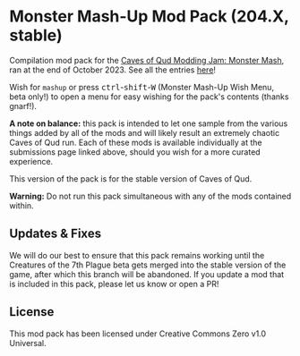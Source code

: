 # Monster Mash-Up Mod Pack (204.X, stable)
Compilation mod pack for the [Caves of Qud Modding Jam: Monster Mash](https://itch.io/jam/caves-of-qud-modding-jam-1/entries), ran at the end of October 2023. See all the entries [here](https://itch.io/jam/caves-of-qud-modding-jam-1/entries)!

Wish for `mashup` or press <kbd>ctrl</kbd>-<kbd>shift</kbd>-<kbd>W</kbd> (Monster Mash-Up Wish Menu, beta only!) to open a menu for easy wishing for the pack's contents (thanks gnarf!).

**A note on balance:** this pack is intended to let one sample from the various things added by all of the mods and will likely result an extremely chaotic Caves of Qud run. Each of these mods is available individually at the submissions page linked above, should you wish for a more curated experience.

This version of the pack is for the stable version of Caves of Qud.

**Warning:** Do not run this pack simultaneous with any of the mods contained within.

## Updates & Fixes

We will do our best to ensure that this pack remains working until the Creatures of the 7th Plague beta gets merged into the stable version of the game, after which this branch will be abandoned. If you update a mod that is included in this pack, please let us know or open a PR!

## License

This mod pack has been licensed under Creative Commons Zero v1.0 Universal.
